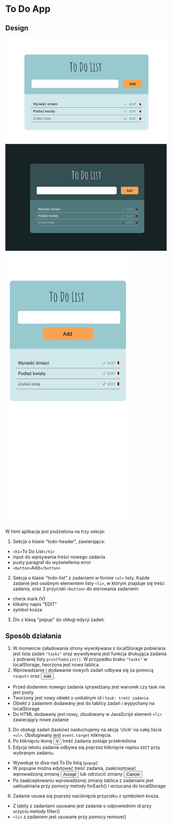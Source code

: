# To Do App

## Design

![](./design/desktop-light.png)
![](./design/desktop-dark.png)
![](./design/mobile.png)

W html aplikacja jest podzielona na trzy sekcje:

1. Sekcja o klasie "todo-header", zawierająca:

- `<h1>`To Do List`</h1>`
- input do wpisywania treści nowego zadania
- pusty paragraf do wyświetlenia error
- `<button>`Add`</button>`

2. Sekcja o klasie "todo-list" z zadaniami w formie `<ul>` listy. Każde zadanie jest osobnym elementem listy `<li>`, w którym znajduje się treść zadania, oraz 3 przyciski `<button>` do sterowania zadaniem:

- check mark (V)
- klikalny napis "EDIT"
- symbol kosza

3. Div z klasą "popup" do obługi edycji zadań.

## Sposób działania

1. W momencie załadowania strony wywoływana z localStorage pobierana jest lista zadań `"tasks"` oraz wywoływana jest funkcja drukująca zadania z pobranej listy `printTodoList()`. W przypadku braku `"tasks"` w localStorage, tworzona jest nowa tablica.
2. Wprowadzanie i dodawanie nowych zadań odbywa się za pomocą `<input>` oraz <button>Add</button>.

- Przed dodaniem nowego zadania sprawdzany jest warunek czy task nie jest pusty
- Tworzony jest nowy obiekt o unikalnym id i `task: treść zadania`
- Obiekt z zadaniem dodawany jest do tablicy zadań i wypychany na localStorage
- Do HTML dodawany jest nowy, zbudowany w JavaScript element `<li>` zawierający nowe zadanie

3. Do obsługi zadań (tasków) nasłuchujemy na akcję 'click' na całej liście `<ul>`. Obsługiwany jest `event.target` kliknięcia.
4. Po kliknięciu ikonę <button>V</button> treść zadania zostaje przekreślona
5. Edycja tekstu zadania odbywa się poprzez kliknięcie napisu `EDIT` przy wybranym zadaniu.

- Wywołuje to diva nad To Do listą (`popup`)
- W popupie można edytować treść zadania, zaakceptować wprowadzoną zmianę <button>Accept</button> lub odrzucić zmiany <button>Cancel</button>
- Po zaakceptowaniu wprowadzonej zmiany tablica z zadaniami jest uaktualniana przy pomocy metody forEach() i wrzucana do localStorage

6. Zadanie usuwa się poprzez naciśnięcie przycisku z symbolem kosza.

- Z tabliy z zadaniami usuwane jest zadanie o odpowiednim id przy urzyciu metody filter()
- `<li>` z zadaniem jest usuwane przy pomocy remove()
